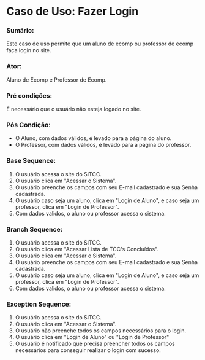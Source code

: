 # Caso de Uso: Fazer Login

### Sumário: 
Este caso de uso permite que um aluno de ecomp ou professor de ecomp faça login no site.

### Ator:
Aluno de Ecomp e Professor de Ecomp.

### Pré condições: 
É necessário que o usuário não esteja logado no site.

### Pós Condição:
- O Aluno, com dados válidos, é levado para a página do aluno.
- O Professor, com dados válidos, é levado para a página do professor.

### Base Sequence:
1) O usuário acessa o site do SITCC.
2) O usuário clica em "Acessar o Sistema".
3) O usuário preenche os campos com seu E-mail cadastrado e sua Senha cadastrada.
4) O usuário caso seja um aluno, clica em "Login de Aluno", e caso seja um professor, clica em "Login de Professor".
5) Com dados validos, o aluno ou professor acessa o sistema.

### Branch Sequence:
1) O usuário acessa o site do SITCC.
2) O usuário clica em "Acessar Lista de TCC's Concluídos".
3) O usuário clica em "Acessar o Sistema".
4) O usuário preenche os campos com seu E-mail cadastrado e sua Senha cadastrada.
5) O usuário caso seja um aluno, clica em "Login de Aluno", e caso seja um professor, clica em "Login de Professor".
6) Com dados validos, o aluno ou professor acessa o sistema.

### Exception Sequence:
1) O usuário acessa o site do SITCC.
2) O usuário clica em "Acessar o Sistema".
3) O usuário não preenche todos os campos necessários para o login.
4) O usuário clica em "Login de Aluno" ou "Login de Professor"
5) O usuário é notificado que precisa preencher todos os campos necessários para conseguir realizar o login com sucesso.
